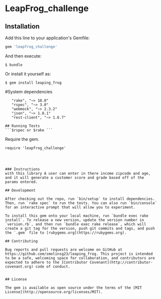 # LeapFrog_challenge



## Installation

Add this line to your application's Gemfile:

```ruby
gem 'leapfrog_challenge'
```

And then execute:

    $ bundle

Or install it yourself as:

    $ gem install leaping_frog
#System dependencies
```
   "rake", "~> 10.0"
   "rspec", "~> 3.0"
   "webmock", "~> 2.3.2"
   "json", "~> 1.8.1"
   "rest-client", "~> 1.6.7"   
   ```

    ## Running Tests
    ```$rspec or $rake ```

Require the gem. 
``` 
require 'leapfrog_challenge' 
                     



### Instructions
with this library A user can enter in there income zipcode and age, and it will generate a customer score and grade based off of the params entered.

## Development

After checking out the repo, run `bin/setup` to install dependencies. Then, run `rake spec` to run the tests. You can also run `bin/console` for an interactive prompt that will allow you to experiment.

To install this gem onto your local machine, run `bundle exec rake install`. To release a new version, update the version number in `version.rb`, and then run `bundle exec rake release`, which will create a git tag for the version, push git commits and tags, and push the `.gem` file to [rubygems.org](https://rubygems.org).

## Contributing

Bug reports and pull requests are welcome on GitHub at https://github.com/smolinsg23/leaping_frog. This project is intended to be a safe, welcoming space for collaboration, and contributors are expected to adhere to the [Contributor Covenant](http://contributor-covenant.org) code of conduct.


## License

The gem is available as open source under the terms of the [MIT License](http://opensource.org/licenses/MIT).

